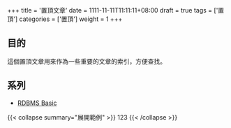 +++
title = '置頂文章'
date = 1111-11-11T11:11:11+08:00
draft = true
tags = ['置頂']
categories = ['置頂']
weight = 1
+++

## 目的

這個置頂文章用來作為一些重要的文章的索引，方便查找。

## 系列

- [RDBMS Basic](/posts/database/rdbms/2024_04_15_rdbms_basic/)

{{< collapse summary="展開範例" >}}
123
{{< /collapse >}}